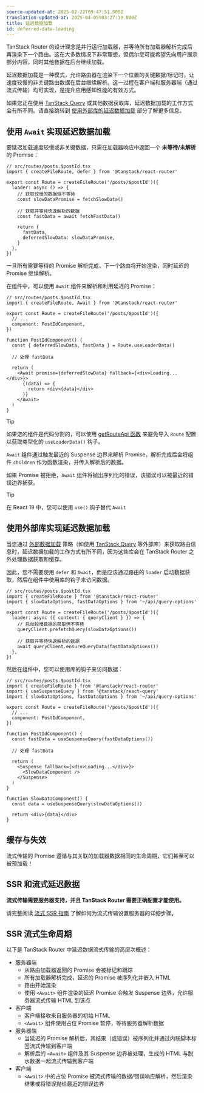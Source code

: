 ```yaml
---
source-updated-at: 2025-02-22T09:47:51.000Z
translation-updated-at: 2025-04-05T03:27:19.000Z
title: 延迟数据加载
id: deferred-data-loading
---
```


TanStack Router 的设计理念是并行运行加载器，并等待所有加载器解析完成后再渲染下一个路由。这在大多数情况下非常理想，但偶尔您可能希望先向用户展示部分内容，同时其他数据在后台继续加载。

延迟数据加载是一种模式，允许路由器在渲染下一个位置的关键数据/标记时，让速度较慢的非关键路由数据在后台继续解析。这一过程在客户端和服务器端（通过流式传输）均可实现，是提升应用感知性能的有效方式。

如果您正在使用 [TanStack Query](https://react-query.tanstack.com) 或其他数据获取库，延迟数据加载的工作方式会有所不同。请直接跳转到 [使用外部库的延迟数据加载](#deferred-data-loading-with-external-libraries) 部分了解更多信息。

## 使用 `Await` 实现延迟数据加载

要延迟加载速度较慢或非关键数据，只需在加载器响应中返回一个 **未等待/未解析** 的 Promise：

```tsx
// src/routes/posts.$postId.tsx
import { createFileRoute, defer } from '@tanstack/react-router'

export const Route = createFileRoute('/posts/$postId')({
  loader: async () => {
    // 获取较慢的数据但不等待
    const slowDataPromise = fetchSlowData()

    // 获取并等待快速解析的数据
    const fastData = await fetchFastData()

    return {
      fastData,
      deferredSlowData: slowDataPromise,
    }
  },
})
```

一旦所有需要等待的 Promise 解析完成，下一个路由将开始渲染，同时延迟的 Promise 继续解析。

在组件中，可以使用 `Await` 组件来解析和利用延迟的 Promise：

```tsx
// src/routes/posts.$postId.tsx
import { createFileRoute, Await } from '@tanstack/react-router'

export const Route = createFileRoute('/posts/$postId')({
  // ...
  component: PostIdComponent,
})

function PostIdComponent() {
  const { deferredSlowData, fastData } = Route.useLoaderData()

  // 处理 fastData

  return (
    <Await promise={deferredSlowData} fallback={<div>Loading...</div>}>
      {(data) => {
        return <div>{data}</div>
      }}
    </Await>
  )
}
```

> [!TIP]
> 如果您的组件是代码分割的，可以使用 [getRouteApi 函数](./code-splitting.md#manually-accessing-route-apis-in-other-files-with-the-getrouteapi-helper) 来避免导入 `Route` 配置以获取类型化的 `useLoaderData()` 钩子。

`Await` 组件通过触发最近的 Suspense 边界来解析 Promise，解析完成后会将组件 `children` 作为函数渲染，并传入解析后的数据。

如果 Promise 被拒绝，`Await` 组件将抛出序列化的错误，该错误可以被最近的错误边界捕获。

[//]: # 'DeferredWithAwaitFinalTip'

> [!TIP]
> 在 React 19 中，您可以使用 `use()` 钩子替代 `Await`

[//]: # 'DeferredWithAwaitFinalTip'

## 使用外部库实现延迟数据加载

当您通过 [外部数据加载](./external-data-loading.md) 策略（如使用 [TanStack Query](https://tanstack.com/query) 等外部库）来获取路由信息时，延迟数据加载的工作方式有所不同，因为这些库会在 TanStack Router 之外处理数据获取和缓存。

因此，您不需要使用 `defer` 和 `Await`，而是应该通过路由的 `loader` 启动数据获取，然后在组件中使用库的钩子来访问数据。

```tsx
// src/routes/posts.$postId.tsx
import { createFileRoute } from '@tanstack/react-router'
import { slowDataOptions, fastDataOptions } from '~/api/query-options'

export const Route = createFileRoute('/posts/$postId')({
  loader: async ({ context: { queryClient } }) => {
    // 启动较慢数据的获取但不等待
    queryClient.prefetchQuery(slowDataOptions())

    // 获取并等待快速解析的数据
    await queryClient.ensureQueryData(fastDataOptions())
  },
})
```

然后在组件中，您可以使用库的钩子来访问数据：

```tsx
// src/routes/posts.$postId.tsx
import { createFileRoute } from '@tanstack/react-router'
import { useSuspenseQuery } from '@tanstack/react-query'
import { slowDataOptions, fastDataOptions } from '~/api/query-options'

export const Route = createFileRoute('/posts/$postId')({
  // ...
  component: PostIdComponent,
})

function PostIdComponent() {
  const fastData = useSuspenseQuery(fastDataOptions())

  // 处理 fastData

  return (
    <Suspense fallback={<div>Loading...</div>}>
      <SlowDataComponent />
    </Suspense>
  )
}

function SlowDataComponent() {
  const data = useSuspenseQuery(slowDataOptions())

  return <div>{data}</div>
}
```

## 缓存与失效

流式传输的 Promise 遵循与其关联的加载器数据相同的生命周期，它们甚至可以被预加载！

[//]: # 'SSRContent'

## SSR 和流式延迟数据

**流式传输需要服务器支持，并且 TanStack Router 需要正确配置才能使用。**

请完整阅读 [流式 SSR 指南](/docs/framework/react/guide/ssr#streaming-ssr) 了解如何为流式传输设置服务器的详细步骤。

## SSR 流式生命周期

以下是 TanStack Router 中延迟数据流式传输的高层次概述：

- 服务器端
  - 从路由加载器返回的 Promise 会被标记和跟踪
  - 所有加载器解析完成，延迟的 Promise 被序列化并嵌入 HTML
  - 路由开始渲染
  - 使用 `<Await>` 组件渲染的延迟 Promise 会触发 Suspense 边界，允许服务器流式传输 HTML 到该点
- 客户端
  - 客户端接收来自服务器的初始 HTML
  - `<Await>` 组件使用占位 Promise 暂停，等待服务器解析数据
- 服务器端
  - 当延迟的 Promise 解析后，其结果（或错误）被序列化并通过内联脚本标签流式传输到客户端
  - 解析后的 `<Await>` 组件及其 Suspense 边界被处理，生成的 HTML 与脱水数据一起流式传输到客户端
- 客户端
  - `<Await>` 中的占位 Promise 被流式传输的数据/错误响应解析，然后渲染结果或将错误抛给最近的错误边界

[//]: # 'SSRContent'
